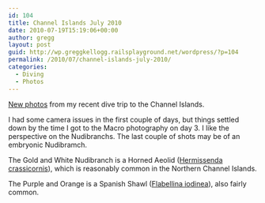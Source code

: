 ```yaml
---
id: 104
title: Channel Islands July 2010
date: 2010-07-19T15:19:06+00:00
author: gregg
layout: post
guid: http://wp.greggkellogg.railsplayground.net/wordpress/?p=104
permalink: /2010/07/channel-islands-july-2010/
categories:
  - Diving
  - Photos
---
```

[New photos](/galleries/Channel%20Islands%202010-07/) from my recent dive trip to the Channel Islands.

I had some camera issues in the first couple of days, but things settled down by the time I got to the Macro photography on day 3. I like the perspective on the Nudibranchs. The last couple of shots may be of an embryonic Nudibramch.

The Gold and White Nudibranch is a Horned Aeolid ([Hermissenda crassicornis](http://en.wikipedia.org/wiki/Hermissenda_crassicornis)), which is reasonably common in the Northern Channel Islands.

The Purple and Orange is a Spanish Shawl ([Flabellina iodinea](http://en.wikipedia.org/wiki/Spanish_shawl)), also fairly common.